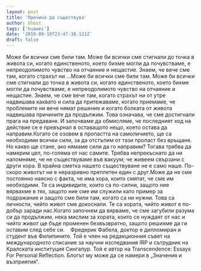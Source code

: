 ```yaml
---
layout: post
title: 'Причина да съществува'
author: Ghost
tags: ['huawei']
date: '2019-09-19T23:47:38.121Z'
draft: false
---
```


Може би всички сме били там. Може би всички сме стигнали до точка в живота си, когато единственото, което бихме могли да почувстваме, е непреодолимото чувство на отчаяние и нещастие. Знаем, че вече сме там, когато страхът ни ...Може би всички сме били там. Може би всички сме стигнали до точка в живота си, когато единственото, което бихме могли да почувстваме, е непреодолимото чувство на отчаяние и нещастие. Знаем, че сме вече там, когато страхът ни от утре надвишава каквато и сила да притежаваме, когато приемаме, че проблемите ни вече нямат решение и когато болката от живота надвишава причините да продължим. Това означава, че сме достигнали прага на предаване. И започваме да обмисляме, че последният ход на действие се е превърнал в оставащото нещо, което остава да направим.Когато се озовем в пропастта на самоличието, ще са необходими всички сили, за да отстъпим от тази пропаст без връщане. Но какво ще стане, ако нямаме сили да го направим? Тогава трябва да намерим цел, по-голяма от нас самите. Трябва непрекъснато да ни напомняме, че не съществуваме във вакуум; че живеем свързани с други хора. В крайна сметка нашето съществуване не е само наше. По-скоро животът ни е неразривно преплетен един с друг.Може да не сме постоянно наясно с факта, че има хора, които смятат, че сме им необходими. Те са индивидите, които са по-силни, защото ние вярвахме в тях, защото ние сме им служили като пример за подражание и защото сме били там, когато са ни нужни. Това са личности, чийто живот сме докоснали. Те са хората, чийто живот е по-добър заради нас.Когато започнем да вярваме, че сме загубили разума си да продължим, нека мислим за хората, които се нуждаят от нас и чийто живот ще бъде променен безвъзвратно, защото решихме да ги оставим след себе си.    Фредерик Фабела, доктор е дипломиран и студент във Филипините. Той е член на редакционния съвет на международното списание за научни изследвания IRP и сътрудник на Кралската институция Сингапур. Той е автор на Transcendence: Essays For Personal Reflection. Блогът му може да се намери в „Значения и възприятия“.

